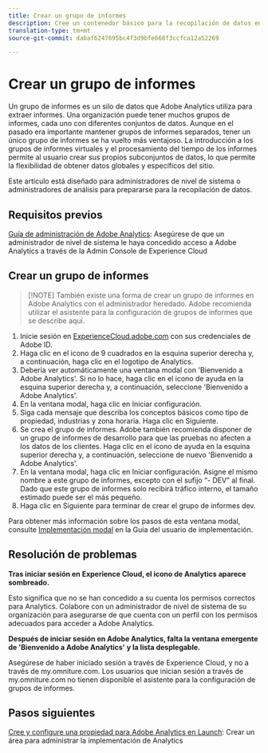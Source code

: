 ```yaml
---
title: Crear un grupo de informes
description: Cree un contenedor básico para la recopilación de datos en Adobe Analytics.
translation-type: tm+mt
source-git-commit: dabaf6247695bc4f3d9bfe668f3ccfca12a52269

---
```



# Crear un grupo de informes

Un grupo de informes es un silo de datos que Adobe Analytics utiliza para extraer informes. Una organización puede tener muchos grupos de informes, cada uno con diferentes conjuntos de datos. Aunque en el pasado era importante mantener grupos de informes separados, tener un único grupo de informes se ha vuelto más ventajoso. La introducción a los grupos de informes virtuales y el procesamiento del tiempo de los informes permite al usuario crear sus propios subconjuntos de datos, lo que permite la flexibilidad de obtener datos globales y específicos del sitio.

Este artículo está diseñado para administradores de nivel de sistema o administradores de análisis para prepararse para la recopilación de datos.

## Requisitos previos

[Guía de administración de Adobe Analytics](first-admin-guide.md): Asegúrese de que un administrador de nivel de sistema le haya concedido acceso a Adobe Analytics a través de la Admin Console de Experience Cloud

## Crear un grupo de informes

>[!NOTE] También existe una forma de crear un grupo de informes en Adobe Analytics con el administrador heredado. Adobe recomienda utilizar el asistente para la configuración de grupos de informes que se describe aquí.

1. Inicie sesión en [ExperienceCloud.adobe.com](https://experiencecloud.adobe.com) con sus credenciales de Adobe ID.
1. Haga clic en el icono de 9 cuadrados en la esquina superior derecha y, a continuación, haga clic en el logotipo de Analytics.
1. Debería ver automáticamente una ventana modal con &#39;Bienvenido a Adobe Analytics&#39;. Si no lo hace, haga clic en el icono de ayuda en la esquina superior derecha y, a continuación, seleccione &#39;Bienvenido a Adobe Analytics&#39;.
1. En la ventana modal, haga clic en Iniciar configuración.
1. Siga cada mensaje que describa los conceptos básicos como tipo de propiedad, industrias y zona horaria. Haga clic en Siguiente.
1. Se crea el grupo de informes. Adobe también recomienda disponer de un grupo de informes de desarrollo para que las pruebas no afecten a los datos de los clientes. Haga clic en el icono de ayuda en la esquina superior derecha y, a continuación, seleccione de nuevo &#39;Bienvenido a Adobe Analytics&#39;.
1. En la ventana modal, haga clic en Iniciar configuración.
Asigne el mismo nombre a este grupo de informes, excepto con el sufijo “- DEV” al final. Dado que este grupo de informes solo recibirá tráfico interno, el tamaño estimado puede ser el más pequeño.
1. Haga clic en Siguiente para terminar de crear el grupo de informes dev.

Para obtener más información sobre los pasos de esta ventana modal, consulte [Implementación modal](/help/implement/prepare/implementation-modal.md) en la Guía del usuario de implementación.

## Resolución de problemas

**Tras iniciar sesión en Experience Cloud, el icono de Analytics aparece sombreado.**

Esto significa que no se han concedido a su cuenta los permisos correctos para Analytics. Colabore con un administrador de nivel de sistema de su organización para asegurarse de que cuenta con un perfil con los permisos adecuados para acceder a Adobe Analytics.

**Después de iniciar sesión en Adobe Analytics, falta la ventana emergente de &#39;Bienvenido a Adobe Analytics&#39; y la lista desplegable.**

Asegúrese de haber iniciado sesión a través de Experience Cloud, y no a través de my.omniture.com. Los usuarios que inician sesión a través de my.omniture.com no tienen disponible el asistente para la configuración de grupos de informes.

## Pasos siguientes

[Cree y configure una propiedad para Adobe Analytics en Launch](/help/implement/launch/create-analytics-property.md): Crear un área para administrar la implementación de Analytics
